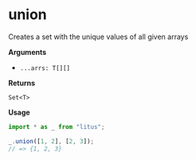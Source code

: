 # union

Creates a set with the unique values of all given arrays

**Arguments**

- `...arrs: T[][]`

**Returns**

`Set<T>`

**Usage**

```ts
import * as _ from "litus";

_.union([1, 2], [2, 3]);
// => {1, 2, 3}
```
